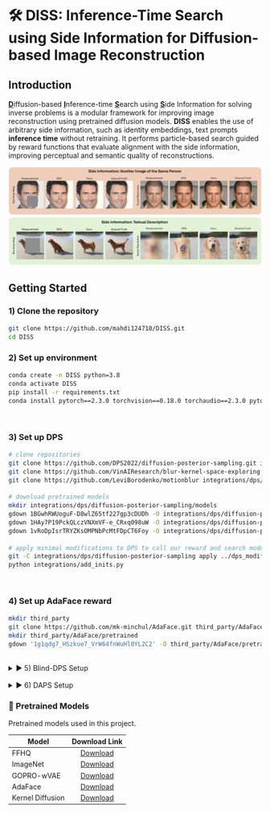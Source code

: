 # 🛠️ DISS: Inference-Time Search using Side Information for Diffusion-based Image Reconstruction

## Introduction
<ins>**D**</ins>iffusion-based <ins>**I**</ins>nference-time <ins>**S**</ins>earch using <ins>**S**</ins>ide Information for solving inverse problems is a modular framework for improving image reconstruction using pretrained diffusion models.
**DISS** enables the use of arbitrary side information, such as identity embeddings, text prompts **inference time** without retraining. It performs particle-based search guided by reward functions that evaluate alignment with the side information, improving perceptual and semantic quality of reconstructions.

<p align="center">
  <img src="images/teaser.jpg" alt="Teaser" width="800"/>
</p>

## Getting Started
### 1) Clone the repository
```bash
git clone https://github.com/mahdi124710/DISS.git
cd DISS
````

### 2) Set up environment
```bash
conda create -n DISS python=3.8
conda activate DISS
pip install -r requirements.txt
conda install pytorch==2.3.0 torchvision==0.18.0 torchaudio==2.3.0 pytorch-cuda=12.1 -c pytorch -c nvidia
````
<br />

### 3) Set up DPS
```bash
# clone repositories
git clone https://github.com/DPS2022/diffusion-posterior-sampling.git integrations/dps/diffusion-posterior-sampling
git clone https://github.com/VinAIResearch/blur-kernel-space-exploring integrations/dps/diffusion-posterior-sampling/bkse
git clone https://github.com/LeviBorodenko/motionblur integrations/dps/diffusion-posterior-sampling/motionblur

# download pretrained models
mkdir integrations/dps/diffusion-posterior-sampling/models
gdown 1BGwhRWUoguF-D8wlZ65tf227gp3cDUDh -O integrations/dps/diffusion-posterior-sampling/models/ffhq_10m.pt
gdown 1HAy7P19PckQLczVNXmVF-e_CRxq098uW -O integrations/dps/diffusion-posterior-sampling/models/imagenet256.pt
gdown 1vRoDpIsrTRYZKsOMPNbPcMtFDpCT6Foy -O integrations/dps/diffusion-posterior-sampling/bkse/experiments/pretrained/GOPRO_wVAE.pth

# apply minimal modifications to DPS to call our reward and search modules
git -C integrations/dps/diffusion-posterior-sampling apply ../dps_modifications.patch
python integrations/add_inits.py
````
<br />

### 4) Set up AdaFace reward
```bash
mkdir third_party
git clone https://github.com/mk-minchul/AdaFace.git third_party/AdaFace
mkdir third_party/AdaFace/pretrained
gdown '1g1qdg7_HSzkue7_VrW64fnWuHl0YL2C2' -O third_party/AdaFace/pretrained/adaface_ir50_ms1mv2.ckpt
````
<br />


<details>
<summary>▶️ 5) Blind-DPS Setup</summary>

<br>

```bash
# clone repositories
git clone https://github.com/BlindDPS/blind-dps.git integrations/blinddps/blind-dps
git clone https://github.com/LeviBorodenko/motionblur integrations/blinddps/blind-dps/motionblur

# download pretrained models
mkdir integrations/blinddps/blind-dps/models
gdown 1nAhgjU8C6DCkOLmWTuPIzA6PMNkNmE5Z -O integrations/blinddps/blind-dps/models/ffhq_10m.pt
gdown 11Xn8tsisCCIrv3aFyitmj55Sc13Wwb8j -O integrations/blinddps/blind-dps/models/kernel_checkpoint.pt
gdown 1HAy7P19PckQLczVNXmVF-e_CRxq098uW -O integrations/blinddps/blind-dps/models/imagenet256.pt

# apply minimal modifications to BlindDPS to call our reward and search modules
git -C integrations/blinddps/blind-dps/ apply ../blind_dps_modifications.patch
python integrations/add_inits.py
````

</details>

<br>

<details>
<summary>▶️ 6) DAPS Setup</summary>

<br>

```bash
# clone repositories
git clone https://github.com/zhangbingliang2019/DAPS.git integrations/daps/DAPS

# download pretrained models
mkdir integrations/daps/DAPS/checkpoints
gdown 1BGwhRWUoguF-D8wlZ65tf227gp3cDUDh -O integrations/daps/DAPS/checkpoints/ffhq256.pt

# apply minimal modifications to DAPS to call our reward and search modules
git -C integrations/daps/DAPS apply ../daps_modifications.patch
python integrations/add_inits.py
````

</details>


### 🔗 Pretrained Models
Pretrained models used in this project.

| Model            |                                            Download Link                                             |
|------------------|:----------------------------------------------------------------------------------------------------:|
| FFHQ             |  [Download](https://drive.google.com/file/d/1BGwhRWUoguF-D8wlZ65tf227gp3cDUDh/view?usp=share_link)   |
| ImageNet         |  [Download](https://drive.google.com/file/d/1HAy7P19PckQLczVNXmVF-e_CRxq098uW/view?usp=share_link)   |
| GOPRO-wVAE       |  [Download](https://drive.google.com/file/d/1vRoDpIsrTRYZKsOMPNbPcMtFDpCT6Foy/view?usp=share_link)   |
| AdaFace          |  [Download](https://drive.google.com/file/d/1g1qdg7_HSzkue7_VrW64fnWuHl0YL2C2/view?usp=share_link)   |
| Kernel Diffusion |  [Download](https://drive.google.com/file/d/11Xn8tsisCCIrv3aFyitmj55Sc13Wwb8j/view?usp=share_link)   |


